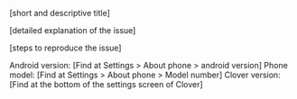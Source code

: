 [short and descriptive title]

[detailed explanation of the issue]

[steps to reproduce the issue]

Android version: [Find at Settings > About phone > android version]
Phone model: [Find at Settings > About phone > Model number]
Clover version: [Find at the bottom of the settings screen of Clover]

